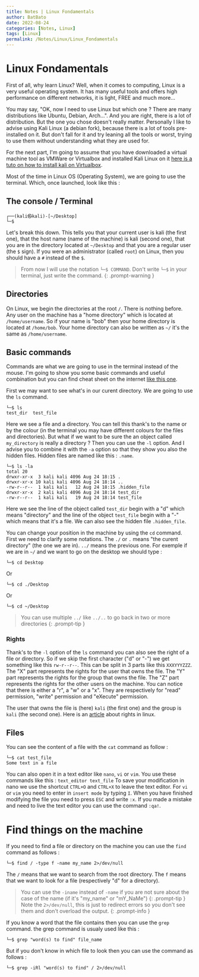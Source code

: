 ```yaml
---
title: Notes | Linux Fondamentals
author: BatBato
date: 2022-08-24
categories: [Notes, Linux]
tags: [Linux]
permalink: /Notes/Linux/Linux_Fondamentals
---
```

# Linux Fondamentals

First of all, why learn Linux? Well, when it comes to computing, Linux is a very useful operating system. It has many useful tools and offers high performance on different networks, it is light, FREE and much more...

You may say, "OK, now I need to use Linux but which one ? There are many distributions like Ubuntu, Debian, Arch...". And you are right, there is a lot of distribution. But the one you chose doesn't really matter. Personally I like to advise using Kali Linux (a debian fork), because there is a lot of tools pre-installed on it. But don't fall for it and try leaning all the tools or worst, trying to use them without understanding what they are used for. 

For the next part, I'm going to assume that you have downloaded a virtual machine tool as VMWare or Virtualbox and installed Kali Linux on it [here is a tuto on how to install kali on Virtualbox](https://www.youtube.com/watch?v=l97dVIKlmVg).

Most of the time in Linux OS (Operating System), we are going to use the terminal. Which, once launched, look like this :

## The console / Terminal

```console
┌──(kali㉿kali)-[~/Desktop]
└─$ 
```
Let's break this down. This tells you that your current user is kali (the first one), that the host name (name of the machine) is kali (second one), that you are in the directory located at ```~/Desktop``` and that you are a regular user (the ```$``` sign). If you were an administrator (called ```root```) on Linux, then you should have a ```#``` instead of the ```$```.

> From now I will use the notation ```└─$ COMMAND```. Don't write ```└─$``` in your terminal, just write the command.
{: .prompt-warning }

## Directories

On Linux, we begin the directories at the root ```/```. There is nothing before. Any user on the machine has a "home directory" which is located at ```/home/username```. So if your name is "bob" then your home directory is located at ```/home/bob```. Your home directory can also be written as ```~/``` it's the same as ```/home/username```.

## Basic commands

Commands are what we are going to use in the terminal instead of the mouse. I'm going to show you some basic commands and useful combination but you can find cheat sheet on the internet [like this one](https://cheatography.com/davechild/cheat-sheets/linux-command-line/).

First we may want to see what's in our curent directory. We are going to use the ```ls``` command.
```console
└─$ ls
test_dir  test_file
```

Here we see a file and a directory. You can tell this thank's to the name or by the colour (in the terminal you may have different colours for the files and directories). But what if we want to be sure the an object called ```my_directory``` is really a directory ? Then you can use the ```-l``` option. And I advise you to combine it with the ```-a``` option so that they show you also the hidden files. Hidden files are named like this : ```.name```.

```console
└─$ ls -la                                      
total 20
drwxr-xr-x  3 kali kali 4096 Aug 24 18:15 .
drwxr-xr-x 10 kali kali 4096 Aug 24 18:14 ..
-rw-r--r--  1 kali kali   12 Aug 24 18:15 .hidden_file
drwxr-xr-x  2 kali kali 4096 Aug 24 18:14 test_dir
-rw-r--r--  1 kali kali   19 Aug 24 18:14 test_file
```
Here we see the line of the object called ```test_dir``` begin with a "d" which means "directory" and the line of the object ```test_file``` begin with a "-" which means that it's a file. We can also see the hidden file ```.hidden_file```.

You can change your position in the machine by using the ```cd``` command. First we need to clarify some notations. The ```./``` or ```.``` means "the curent directory" (the one we are in). ```../``` means the previous one. For exemple if we are in ```~/``` and we want to go on the desktop we should type :
```console
└─$ cd Desktop 
```
Or 
```console
└─$ cd ./Desktop 
```
Or
```console
└─$ cd ~/Desktop 
```
> You can use multiple ```../``` like ```../..``` to go back in two or more directories
{: .prompt-tip }


### Rights

Thank's to the ```-l``` option of the ```ls``` command you can also see the right of a file or directory. So if we skip the first character ("d" or "-") we get something like this ```rw-r--r--```. This can be split in 3 parts like this ```XXXYYYZZZ```. The "X" part represents the rights for the user  that owns the file. The "Y" part represents the rights for the group that owns the file. The "Z" part represents the rights for the other users on the machine.
You can notice that there is either a "r", a "w" or a "x". They are respectively for "read" permission, "write" permission and "eXecute" permission. 

The user that owns the file is (here) ```kali``` (the first one) and the group is ```kali``` (the second one). Here is an [article](https://linuxfoundation.org/blog/classic-sysadmin-understanding-linux-file-permissions/) about rights in linux.

## Files

You can see the content of a file with the ```cat``` command as follow :
```console
└─$ cat test_file
Some text in a file
```

You can also open it in a text editor like ```nano```, ```vi``` or ```vim```. You use these commands like this : ```text_editor text_file```
To save your modification in nano we use the shortcut ```CTRL+O``` and ```CTRL+X``` to leave the text editor. For ```vi``` or ```vim``` you need to enter in ```insert mode``` by typing ```I```. When you have finished modifying the file you need to press ```ESC``` and write ```:x```. If you made a mistake and need to live the text editor you can use the command ```:qa!```.

# Find things on the machine

If you need to find a file or directory on the machine you can use the ```find``` command as follows :
```console
└─$ find / -type f -name my_name 2>/dev/null
```
The ```/``` means that we want to search from the root directory. The ```f``` means that we want to look for a file (respectively "d" for a directory).

> You can use the ```-iname``` instead of ```-name``` if you are not sure about the case of the name (if it's "my_name" or "mY_NaMe")
{: .prompt-tip }
> Note the ```2>/dev/null```, this is just to redirect errors so you don't see them and don't overload the output.
{: .prompt-info }


If you know a word that the file contains then you can use the ```grep``` command. the grep command is usualy used like this :
```console
└─$ grep "word(s) to find" file_name
```
But if you don't know in which file to look then you can use the command as follows :
```console
└─$ grep -iRl "word(s) to find" / 2>/dev/null
```
